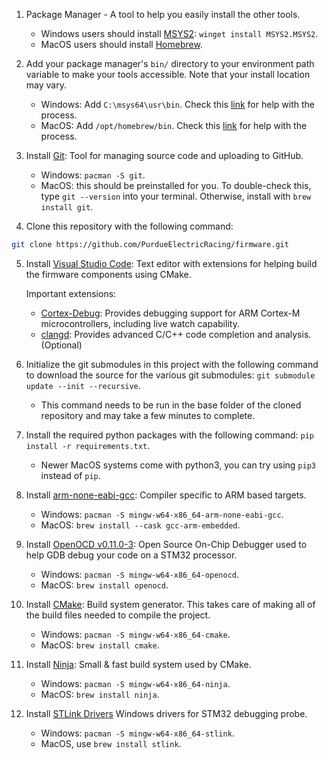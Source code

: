 1. Package Manager - A tool to help you easily install the other tools.

   - Windows users should install [MSYS2](https://www.msys2.org/): `winget install MSYS2.MSYS2`.
   - MacOS users should install [Homebrew](https://brew.sh/).

2. Add your package manager's `bin/` directory to your environment path variable to make your tools accessible. Note that your install location may vary.

   - Windows: Add `C:\msys64\usr\bin`. Check this [link](https://stackoverflow.com/questions/5733220/how-do-i-add-the-mingw-bin-directory-to-my-system-path) for help with the process.
   - MacOS: Add `/opt/homebrew/bin`. Check this [link](https://stackoverflow.com/questions/35677031/adding-homebrew-to-path) for help with the process.

3. Install [Git](https://git-scm.com/downloads): Tool for managing source code and uploading to GitHub.

   - Windows: `pacman -S git`.
   - MacOS: this should be preinstalled for you. To double-check this, type `git --version` into your terminal. Otherwise, install with `brew install git`.

4. Clone this repository with the following command:

```bash
git clone https://github.com/PurdueElectricRacing/firmware.git
```

5. Install [Visual Studio Code](https://code.visualstudio.com/): Text editor with extensions for helping build the firmware components using CMake.

   Important extensions:
   - [Cortex-Debug](https://marketplace.visualstudio.com/items?itemName=marus25.cortex-debug): Provides debugging support for ARM Cortex-M microcontrollers, including live watch capability.
   - [clangd](https://marketplace.visualstudio.com/items?itemName=llvm-vs-code-extensions.vscode-clangd): Provides advanced C/C++ code completion and analysis. (Optional)


6. Initialize the git submodules in this project with the following command to download the source for the various git submodules: `git submodule update --init --recursive`.

   - This command needs to be run in the base folder of the cloned repository and may take a few minutes to complete.

7. Install the required python packages with the following command: `pip install -r requirements.txt`.

   - Newer MacOS systems come with python3, you can try using `pip3` instead of `pip`.

8. Install [arm-none-eabi-gcc](https://developer.arm.com/tools-and-software/open-source-software/developer-tools/gnu-toolchain/gnu-rm/downloads): Compiler specific to ARM based targets.

   - Windows: `pacman -S mingw-w64-x86_64-arm-none-eabi-gcc`.
   - MacOS: `brew install --cask gcc-arm-embedded`.
   <!-- [Windows](https://developer.arm.com/-/media/Files/downloads/gnu-rm/10.3-2021.07/gcc-arm-none-eabi-10.3-2021.07win32/gcc-arm-none-eabi-10.3-2021.07-win32.exe)
      - Note: You must manually add this to your path. To do so, open the start menu and select "edit the system environment variables". From here, copy the full file path of your arm-none-eabi-gcc executable into the PATH environment variable (C:\Program Files (x86)\GNU Arm Embedded Toolchain\10 2021.07\bin). Your filepath may not look exactly the same, but it should look similar to this. -->

9. Install [OpenOCD v0.11.0-3](https://github.com/xpack-dev-tools/openocd-xpack/releases/tag/v0.11.0-3/): Open Source On-Chip Debugger used to help GDB debug your code on a STM32 processor.

   - Windows: `pacman -S mingw-w64-x86_64-openocd`.
   <!-- It is extremely important that you install this version of openocd or else you might run into issues with debugging
   Installation Instructions [here](https://xpack.github.io/openocd/install/). Again, use v0.11.0-3 as linked above.-->

   - MacOS: `brew install openocd`.
   <!--If you are on MacOS, you must install the latest version of OpenOcd (v12), or you will run into issues while debugging STM32F7 microcontrollers. To install, simply run -->

10. Install [CMake](https://cmake.org/install/): Build system generator. This takes care of making all of the build files needed to compile the project.

    - Windows: `pacman -S mingw-w64-x86_64-cmake`.
    - MacOS: `brew install cmake`.
    <!-- On some MacOS versions, CMake will install as a GUI only, follow the `Tools > Install Command Line Tools` tip inside CMake to fix this. -->

11. Install [Ninja](https://ninja-build.org/): Small & fast build system used by CMake.

    - Windows: `pacman -S mingw-w64-x86_64-ninja`.
    - MacOS: `brew install ninja`.

12. Install [STLink Drivers](https://www.st.com/en/development-tools/stsw-link009.html) Windows drivers for STM32 debugging probe.
    - Windows: `pacman -S mingw-w64-x86_64-stlink`.
    - MacOS, use `brew install stlink`.

